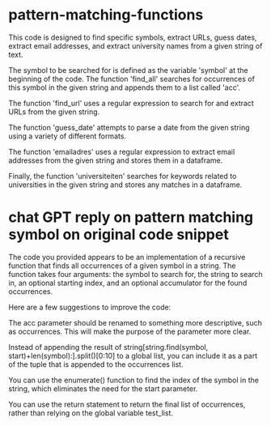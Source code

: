 # pattern-matching-functions

This code is designed to find specific symbols, extract URLs, guess dates, extract email addresses, and extract university names from a given string of text.

The symbol to be searched for is defined as the variable 'symbol' at the beginning of the code. The function 'find_all' searches for occurrences of this symbol in the given string and appends them to a list called 'acc'. 

The function 'find_url' uses a regular expression to search for and extract URLs from the given string. 

The function 'guess_date' attempts to parse a date from the given string using a variety of different formats. 

The function 'emailadres' uses a regular expression to extract email addresses from the given string and stores them in a dataframe. 

Finally, the function 'universiteiten' searches for keywords related to universities in the given string and stores any matches in a dataframe.

# chat GPT reply on pattern matching symbol on original code snippet
The code you provided appears to be an implementation of a recursive function that finds all occurrences of a given symbol in a string. The function takes four arguments: the symbol to search for, the string to search in, an optional starting index, and an optional accumulator for the found occurrences.

Here are a few suggestions to improve the code:

The acc parameter should be renamed to something more descriptive, such as occurrences. This will make the purpose of the parameter more clear.

Instead of appending the result of string[string.find(symbol, start)+len(symbol):].split()[0:10] to a global list, you can include it as a part of the tuple that is appended to the occurrences list.

You can use the enumerate() function to find the index of the symbol in the string, which eliminates the need for the start parameter.

You can use the return statement to return the final list of occurrences, rather than relying on the global variable test_list. 
